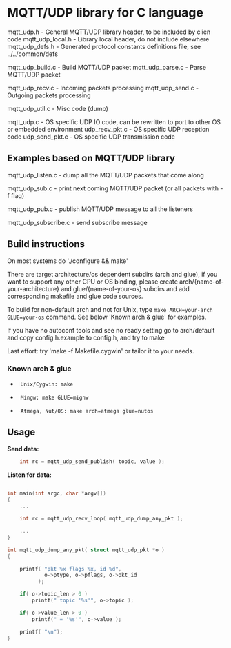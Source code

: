 # MQTT/UDP library for C language


  mqtt_udp.h			- General MQTT/UDP library header, to be included by clien code
  mqtt_udp_local.h		- Library local header, do not include elsewhere
  mqtt_udp_defs.h		- Generated protocol constants definitions file, see ../../common/defs

  mqtt_udp_build.c		- Build MQTT/UDP packet
  mqtt_udp_parse.c		- Parse MQTT/UDP packet

  mqtt_udp_recv.c		- Incoming packets processing
  mqtt_udp_send.c		- Outgoing packets processing

  mqtt_udp_util.c		- Misc code (dump)

  mqtt_udp.c			- OS specific UDP IO code, can be rewritten to port to other OS or embedded environment
  udp_recv_pkt.c		- OS specific UDP reception code
  udp_send_pkt.c		- OS specific UDP transmission code



## Examples based on MQTT/UDP library


  mqtt_udp_listen.c		- dump all the MQTT/UDP packets that come along

  mqtt_udp_sub.c		- print next coming MQTT/UDP packet (or all packets with -f flag)

  mqtt_udp_pub.c		- publish MQTT/UDP message to all the listeners

  mqtt_udp_subscribe.c  - send subscribe message


## Build instructions


On most systems do './configure && make'

There are target architecture/os dependent subdirs (arch and glue), if you want to 
support any other CPU or OS binding, please create arch/{name-of-your-architecture}
and glue/{name-of-your-os} subdirs and add corresponding makefile and glue code
sources.

To build for non-default arch and not for Unix, type ```make ARCH=your-arch GLUE=your-os```
command. See below 'Known arch & glue' for examples.

If you have no autoconf tools and see no ready setting go to arch/default and
copy config.h.example to config.h, and try to make

Last effort: try 'make -f Makefile.cygwin' or tailor it to your needs.


### Known arch & glue

*      Unix/Cygwin: make
*      Mingw: make GLUE=mignw
*      Atmega, Nut/OS: make arch=atmega glue=nutos

## Usage

**Send data:**

```c
    int rc = mqtt_udp_send_publish( topic, value );

```

**Listen for data:**

```c

int main(int argc, char *argv[])
{
    ...

    int rc = mqtt_udp_recv_loop( mqtt_udp_dump_any_pkt );

    ...
}

int mqtt_udp_dump_any_pkt( struct mqtt_udp_pkt *o )
{

    printf( "pkt %x flags %x, id %d",
            o->ptype, o->pflags, o->pkt_id
          );

    if( o->topic_len > 0 )
        printf(" topic '%s'", o->topic );

    if( o->value_len > 0 )
        printf(" = '%s'", o->value );

    printf( "\n");
}


```
